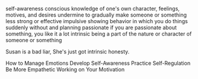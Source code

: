self-awareness conscious knowledge of one's own character, feelings, motives, and desires
undermine to gradually make someone or something less strong or effective
impulsive showing behavior in which you do things suddenly without and planning
passionate if you are passionate about something, you like it a lot
intrinsic being a part of the nature or character of someone or something

Susan is a bad liar, She's just got intrinsic honesty.

How to Manage Emotions
Develop Self-Awareness
Practice Self-Regulation
Be More Empathetic
Working on Your Motivation


